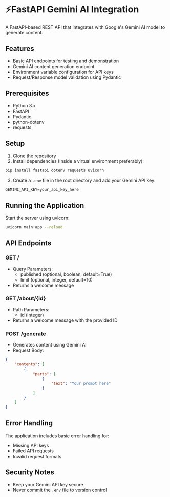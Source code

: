 # ⚡FastAPI Gemini AI Integration

A FastAPI-based REST API that integrates with Google's Gemini AI model to generate content.

## Features

- Basic API endpoints for testing and demonstration
- Gemini AI content generation endpoint
- Environment variable configuration for API keys
- Request/Response model validation using Pydantic

## Prerequisites

- Python 3.x
- FastAPI
- Pydantic
- python-dotenv
- requests

## Setup

1. Clone the repository
2. Install dependencies (Inside a virtual environment preferably):
```bash
pip install fastapi dotenv requests uvicorn
```
3. Create a `.env` file in the root directory and add your Gemini API key:
```
GEMINI_API_KEY=your_api_key_here
```

## Running the Application

Start the server using uvicorn:

```bash
uvicorn main:app --reload
```

## API Endpoints

### GET /
- Query Parameters:
  - published (optional, boolean, default=True)
  - limit (optional, integer, default=10)
- Returns a welcome message

### GET /about/{id}
- Path Parameters:
  - id (integer)
- Returns a welcome message with the provided ID

### POST /generate
- Generates content using Gemini AI
- Request Body:
```json
{
    "contents": [
        {
            "parts": [
                {
                    "text": "Your prompt here"
                }
            ]
        }
    ]
}
```

## Error Handling

The application includes basic error handling for:
- Missing API keys
- Failed API requests
- Invalid request formats

## Security Notes

- Keep your Gemini API key secure
- Never commit the `.env` file to version control